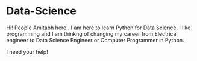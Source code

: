 # Data-Science
Hi! People
Amitabh here!.
I am here to learn Python for Data Science. I like programming and I am thinkng of changing my career from Electrical engineer to Data Science Engineer or Computer Programmer in Python.

I need your help!
